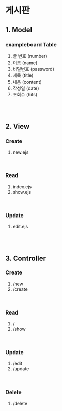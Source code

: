 # 게시판

## 1. Model

### exampleboard Table

1. 글 번호 (number)
2. 이름 (name)
3. 비밀번호 (password)
4. 제목 (title)
5. 내용 (content)
6. 작성일 (date)
7. 조회수 (hits)

<br />

<br />

## 2. View

### Create

1. new.ejs

<br />

### Read

1. index.ejs
2. show.ejs

<br />

### Update

1. edit.ejs

<br />

<br />

## 3. Controller

### Create

1. /new
2. /create

<br />

### Read

1. /
2. /show

<br />

### Update

1. /edit
2. /update

<br />

### Delete

1. /delete